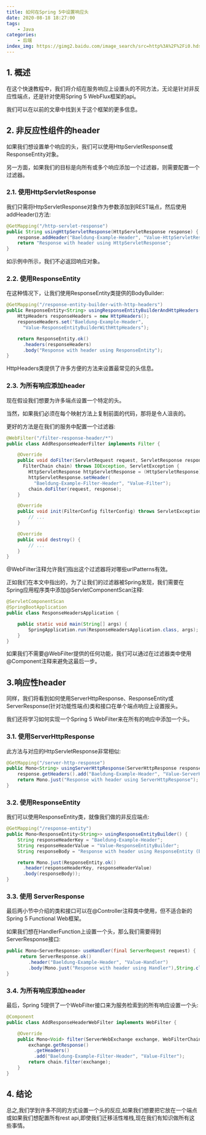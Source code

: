 ```yaml
---
title: 如何在Spring 5中设置响应头
date: 2020-08-18 18:27:00
tags:
    - Java
categories:
    - 后端
index_img: https://gimg2.baidu.com/image_search/src=http%3A%2F%2Fi0.hdslb.com%2Fbfs%2Farticle%2F1f2abd1d67247ad82eda8069cd73c61a189b7ad1.jpg&refer=http%3A%2F%2Fi0.hdslb.com&app=2002&size=f9999,10000&q=a80&n=0&g=0n&fmt=jpeg?sec=1632028951&t=4969344ee49ff8b1b313b3ceffe1c1d5
---
```

## 1. 概述
在这个快速教程中，我们将介绍在服务响应上设置头的不同方法，无论是针对非反应性端点，还是针对使用Spring 5 WebFlux框架的api。

我们可以在以前的文章中找到关于这个框架的更多信息。

## 2. 非反应性组件的header

如果我们想设置单个响应的头，我们可以使用HttpServletResponse或ResponseEntity对象。

另一方面，如果我们的目标是向所有或多个响应添加一个过滤器，则需要配置一个过滤器。

### 2.1. 使用HttpServletResponse

我们只需将HttpServletResponse对象作为参数添加到REST端点，然后使用addHeader()方法:

```java
@GetMapping("/http-servlet-response")
public String usingHttpServletResponse(HttpServletResponse response) {
    response.addHeader("Baeldung-Example-Header", "Value-HttpServletResponse");
    return "Response with header using HttpServletResponse";
}
```

如示例中所示，我们不必返回响应对象。

### 2.2. 使用ResponseEntity

在这种情况下，让我们使用ResponseEntity类提供的BodyBuilder:

```java
@GetMapping("/response-entity-builder-with-http-headers")
public ResponseEntity<String> usingResponseEntityBuilderAndHttpHeaders() {
    HttpHeaders responseHeaders = new HttpHeaders();
    responseHeaders.set("Baeldung-Example-Header",
      "Value-ResponseEntityBuilderWithHttpHeaders");

    return ResponseEntity.ok()
      .headers(responseHeaders)
      .body("Response with header using ResponseEntity");
}
```

HttpHeaders类提供了许多方便的方法来设置最常见的头信息。

### 2.3. 为所有响应添加header

现在假设我们想要为许多端点设置一个特定的头。

当然，如果我们必须在每个映射方法上复制前面的代码，那将是令人沮丧的。

更好的方法是在我们的服务中配置一个过滤器:

```java
@WebFilter("/filter-response-header/*")
public class AddResponseHeaderFilter implements Filter {

    @Override
    public void doFilter(ServletRequest request, ServletResponse response,
      FilterChain chain) throws IOException, ServletException {
        HttpServletResponse httpServletResponse = (HttpServletResponse) response;
        httpServletResponse.setHeader(
          "Baeldung-Example-Filter-Header", "Value-Filter");
        chain.doFilter(request, response);
    }

    @Override
    public void init(FilterConfig filterConfig) throws ServletException {
        // ...
    }

    @Override
    public void destroy() {
        // ...
    }
}
```

@WebFilter注释允许我们指出这个过滤器将对哪些urlPatterns有效。

正如我们在本文中指出的，为了让我们的过滤器被Spring发现，我们需要在Spring应用程序类中添加@ServletComponentScan注释:

```java
@ServletComponentScan
@SpringBootApplication
public class ResponseHeadersApplication {

    public static void main(String[] args) {
        SpringApplication.run(ResponseHeadersApplication.class, args);
    }
}
```

如果我们不需要@WebFilter提供的任何功能，我们可以通过在过滤器类中使用@Component注释来避免这最后一步。

## 3.响应性header

同样，我们将看到如何使用ServerHttpResponse、ResponseEntity或ServerResponse(针对功能性端点)类和接口在单个端点响应上设置报头。

我们还将学习如何实现一个Spring 5 WebFilter来在所有的响应中添加一个头。

### 3.1. 使用ServerHttpResponse

此方法与对应的HttpServletResponse非常相似:

```java
@GetMapping("/server-http-response")
public Mono<String> usingServerHttpResponse(ServerHttpResponse response) {
    response.getHeaders().add("Baeldung-Example-Header", "Value-ServerHttpResponse");
    return Mono.just("Response with header using ServerHttpResponse");
}
```
### 3.2. 使用ResponseEntity

我们可以使用ResponseEntity类，就像我们做的非反应端点:

```java
@GetMapping("/response-entity")
public Mono<ResponseEntity<String>> usingResponseEntityBuilder() {
    String responseHeaderKey = "Baeldung-Example-Header";
    String responseHeaderValue = "Value-ResponseEntityBuilder";
    String responseBody = "Response with header using ResponseEntity (builder)";

    return Mono.just(ResponseEntity.ok()
      .header(responseHeaderKey, responseHeaderValue)
      .body(responseBody));
}
```

### 3.3. 使用 ServerResponse
最后两小节中介绍的类和接口可以在@Controller注释类中使用，但不适合新的Spring 5 Functional Web框架。

如果我们想在HandlerFunction上设置一个头，那么我们需要得到ServerResponse接口:

```java
public Mono<ServerResponse> useHandler(final ServerRequest request) {
     return ServerResponse.ok()
        .header("Baeldung-Example-Header", "Value-Handler")
        .body(Mono.just("Response with header using Handler"),String.class);
}
```

### 3.4. 为所有响应添加header

最后，Spring 5提供了一个WebFilter接口来为服务检索到的所有响应设置一个头:

```java
@Component
public class AddResponseHeaderWebFilter implements WebFilter {

    @Override
    public Mono<Void> filter(ServerWebExchange exchange, WebFilterChain chain) {
        exchange.getResponse()
          .getHeaders()
          .add("Baeldung-Example-Filter-Header", "Value-Filter");
        return chain.filter(exchange);
    }
}
```

## 4. 结论
总之,我们学到许多不同的方式设置一个头的反应,如果我们想要把它放在一个端点或如果我们想配置所有rest api,即使我们迁移活性堆栈,现在我们有知识做所有这些事情。
